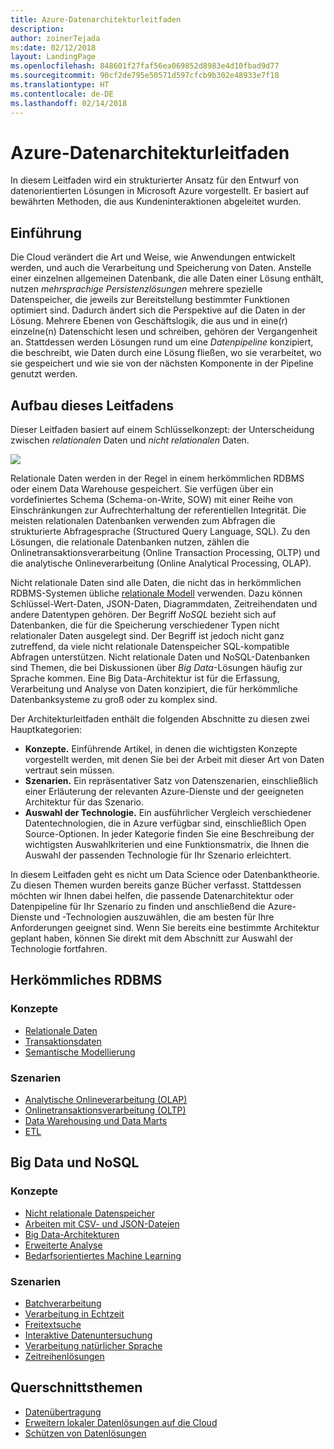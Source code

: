 ```yaml
---
title: Azure-Datenarchitekturleitfaden
description: 
author: zoinerTejada
ms:date: 02/12/2018
layout: LandingPage
ms.openlocfilehash: 848601f27faf56ea069852d8983e4d10fbad9d77
ms.sourcegitcommit: 90cf2de795e50571d597cfcb9b302e48933e7f18
ms.translationtype: HT
ms.contentlocale: de-DE
ms.lasthandoff: 02/14/2018
---
```

# <a name="azure-data-architecture-guide"></a>Azure-Datenarchitekturleitfaden

In diesem Leitfaden wird ein strukturierter Ansatz für den Entwurf von datenorientierten Lösungen in Microsoft Azure vorgestellt. Er basiert auf bewährten Methoden, die aus Kundeninteraktionen abgeleitet wurden.

## <a name="introduction"></a>Einführung

Die Cloud verändert die Art und Weise, wie Anwendungen entwickelt werden, und auch die Verarbeitung und Speicherung von Daten. Anstelle einer einzelnen allgemeinen Datenbank, die alle Daten einer Lösung enthält, nutzen _mehrsprachige Persistenzlösungen_ mehrere spezielle Datenspeicher, die jeweils zur Bereitstellung bestimmter Funktionen optimiert sind. Dadurch ändert sich die Perspektive auf die Daten in der Lösung. Mehrere Ebenen von Geschäftslogik, die aus und in eine(r) einzelne(n) Datenschicht lesen und schreiben, gehören der Vergangenheit an. Stattdessen werden Lösungen rund um eine *Datenpipeline* konzipiert, die beschreibt, wie Daten durch eine Lösung fließen, wo sie verarbeitet, wo sie gespeichert und wie sie von der nächsten Komponente in der Pipeline genutzt werden. 

## <a name="how-this-guide-is-structured"></a>Aufbau dieses Leitfadens

Dieser Leitfaden basiert auf einem Schlüsselkonzept: der Unterscheidung zwischen *relationalen* Daten und *nicht relationalen* Daten. 

![](./images/guide-steps.svg)

Relationale Daten werden in der Regel in einem herkömmlichen RDBMS oder einem Data Warehouse gespeichert. Sie verfügen über ein vordefiniertes Schema (Schema-on-Write, SOW) mit einer Reihe von Einschränkungen zur Aufrechterhaltung der referentiellen Integrität. Die meisten relationalen Datenbanken verwenden zum Abfragen die strukturierte Abfragesprache (Structured Query Language, SQL). Zu den Lösungen, die relationale Datenbanken nutzen, zählen die Onlinetransaktionsverarbeitung (Online Transaction Processing, OLTP) und die analytische Onlineverarbeitung (Online Analytical Processing, OLAP).

Nicht relationale Daten sind alle Daten, die nicht das in herkömmlichen RDBMS-Systemen übliche [relationale Modell](https://en.wikipedia.org/wiki/Relational_model) verwenden. Dazu können Schlüssel-Wert-Daten, JSON-Daten, Diagrammdaten, Zeitreihendaten und andere Datentypen gehören. Der Begriff *NoSQL* bezieht sich auf Datenbanken, die für die Speicherung verschiedener Typen nicht relationaler Daten ausgelegt sind. Der Begriff ist jedoch nicht ganz zutreffend, da viele nicht relationale Datenspeicher SQL-kompatible Abfragen unterstützen. Nicht relationale Daten und NoSQL-Datenbanken sind Themen, die bei Diskussionen über *Big Data*-Lösungen häufig zur Sprache kommen. Eine Big Data-Architektur ist für die Erfassung, Verarbeitung und Analyse von Daten konzipiert, die für herkömmliche Datenbanksysteme zu groß oder zu komplex sind. 

Der Architekturleitfaden enthält die folgenden Abschnitte zu diesen zwei Hauptkategorien:

- **Konzepte.** Einführende Artikel, in denen die wichtigsten Konzepte vorgestellt werden, mit denen Sie bei der Arbeit mit dieser Art von Daten vertraut sein müssen.
- **Szenarien.** Ein repräsentativer Satz von Datenszenarien, einschließlich einer Erläuterung der relevanten Azure-Dienste und der geeigneten Architektur für das Szenario.
- **Auswahl der Technologie.** Ein ausführlicher Vergleich verschiedener Datentechnologien, die in Azure verfügbar sind, einschließlich Open Source-Optionen. In jeder Kategorie finden Sie eine Beschreibung der wichtigsten Auswahlkriterien und eine Funktionsmatrix, die Ihnen die Auswahl der passenden Technologie für Ihr Szenario erleichtert.

In diesem Leitfaden geht es nicht um Data Science oder Datenbanktheorie. Zu diesen Themen wurden bereits ganze Bücher verfasst. Stattdessen möchten wir Ihnen dabei helfen, die passende Datenarchitektur oder Datenpipeline für Ihr Szenario zu finden und anschließend die Azure-Dienste und -Technologien auszuwählen, die am besten für Ihre Anforderungen geeignet sind. Wenn Sie bereits eine bestimmte Architektur geplant haben, können Sie direkt mit dem Abschnitt zur Auswahl der Technologie fortfahren.

## <a name="traditional-rdbms"></a>Herkömmliches RDBMS

### <a name="concepts"></a>Konzepte

- [Relationale Daten](./concepts/relational-data.md) 
- [Transaktionsdaten](./concepts/transactional-data.md) 
- [Semantische Modellierung](./concepts/semantic-modeling.md) 

### <a name="scenarios"></a>Szenarien

- [Analytische Onlineverarbeitung (OLAP)](./scenarios/online-analytical-processing.md)
- [Onlinetransaktionsverarbeitung (OLTP)](./scenarios/online-transaction-processing.md) 
- [Data Warehousing und Data Marts](./scenarios/data-warehousing.md)
- [ETL](./scenarios/etl.md) 

## <a name="big-data-and-nosql"></a>Big Data und NoSQL

### <a name="concepts"></a>Konzepte

- [Nicht relationale Datenspeicher](./concepts/non-relational-data.md)
- [Arbeiten mit CSV- und JSON-Dateien](./concepts/csv-and-json.md)
- [Big Data-Architekturen](./concepts/big-data.md)
- [Erweiterte Analyse](./concepts/advanced-analytics.md) 
- [Bedarfsorientiertes Machine Learning](./concepts/machine-learning-at-scale.md)

### <a name="scenarios"></a>Szenarien

- [Batchverarbeitung](./scenarios/batch-processing.md)
- [Verarbeitung in Echtzeit](./scenarios/real-time-processing.md)
- [Freitextsuche](./scenarios/search.md)
- [Interaktive Datenuntersuchung](./scenarios/interactive-data-exploration.md)
- [Verarbeitung natürlicher Sprache](./scenarios/natural-language-processing.md)
- [Zeitreihenlösungen](./scenarios/time-series.md)

## <a name="cross-cutting-concerns"></a>Querschnittsthemen

- [Datenübertragung](./scenarios/data-transfer.md) 
- [Erweitern lokaler Datenlösungen auf die Cloud](./scenarios/hybrid-on-premises-and-cloud.md) 
- [Schützen von Datenlösungen](./scenarios/securing-data-solutions.md) 
